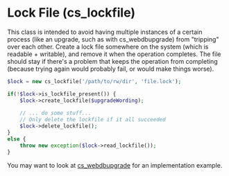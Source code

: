# Lock File (cs_lockfile)

This class is intended to avoid having multiple instances of a certain process (like an upgrade, such as with cs_webdbupgrade) from "tripping" over each other.  Create a lock file somewhere on the system (which is readable + writable), and remove it when the operation completes.  The file should stay if there's a problem that keeps the operation from completing (because trying again would probably fail, or would make things worse).

```php
$lock = new cs_lockfile('/path/to/rw/dir', 'file.lock');

if(!$lock->is_lockfile_present()) {
	$lock->create_lockfile($upgradeWording);
	
	// ... do some stuff...
	// Only delete the lockfile if it all succeeded
	$lock->delete_lockfile();
}
else {
	throw new exception($lock->read_lockfile());
}

```

You may want to look at [cs_webdbupgrade](README_webdbupgrade.md) for an implementation example.

